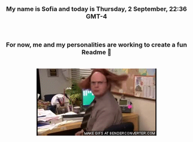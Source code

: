 


<div align="center">
<h3 >My name is Sofia and today is Thursday, 2 September, 22:36 GMT-4</h3><br>
<h3 >For now, me and my personalities are working to create a fun Readme 👋
</h3><br>
<img src='img/dwight.gif' alt='working...'/>
</div>
